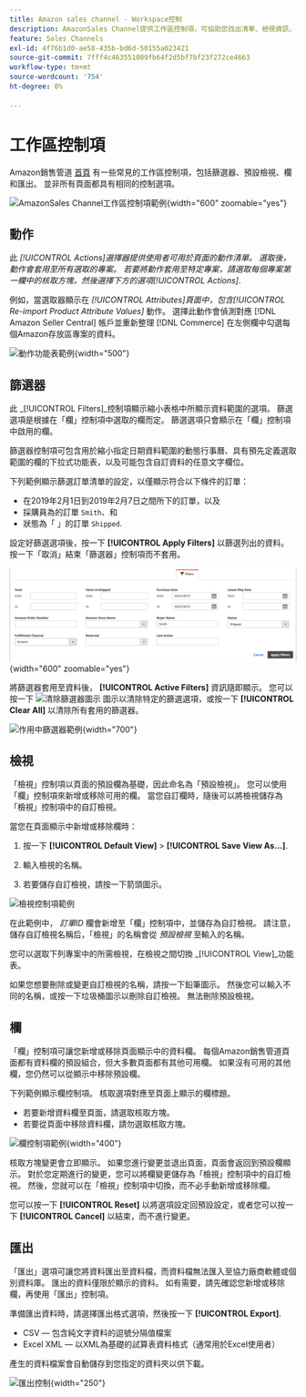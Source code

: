 ```yaml
---
title: Amazon sales channel - Workspace控制
description: AmazonSales Channel提供工作區控制項，可協助您找出清單、檢視資訊，以及輕鬆套用動作。
feature: Sales Channels
exl-id: 4f76b1d0-ae58-435b-bd6d-50155a023421
source-git-commit: 7fff4c463551089fb64f2d5bf7bf23f272ce4663
workflow-type: tm+mt
source-wordcount: '754'
ht-degree: 0%

---
```


# 工作區控制項

Amazon銷售管道 [首頁](./amazon-sales-channel-home.md) 有一些常見的工作區控制項，包括篩選器、預設檢視、欄和匯出。 並非所有頁面都具有相同的控制選項。

![AmazonSales Channel工作區控制項範例](assets/amazon-workspace-controls.png){width="600" zoomable="yes"}

## 動作

此 _[!UICONTROL Actions]_選擇器提供使用者可用於頁面的動作清單。 選取後，動作會套用至所有選取的專案。 若要將動作套用至特定專案，請選取每個專案第一欄中的核取方塊，然後選擇下方的選項_[!UICONTROL Actions]_.

例如，當選取器顯示在 _[!UICONTROL Attributes]_頁面中，包含_[!UICONTROL Re-import Product Attribute Values]_ 動作。 選擇此動作會偵測對應 [!DNL Amazon Seller Central] 帳戶並重新整理 [!DNL Commerce] 在左側欄中勾選每個Amazon存放區專案的資料。

![動作功能表範例](assets/amazon-sales-channel-home-actions-option.png){width="500"}

## 篩選器

此 _[!UICONTROL Filters]_控制項顯示縮小表格中所顯示資料範圍的選項。 篩選選項是根據在「欄」控制項中選取的欄而定。 篩選選項只會顯示在「欄」控制項中啟用的欄。

篩選器控制項可包含用於縮小指定日期資料範圍的動態行事曆、具有預先定義選取範圍的欄的下拉式功能表，以及可能包含自訂資料的任意文字欄位。

下列範例顯示篩選訂單清單的設定，以僅顯示符合以下條件的訂單：

- 在2019年2月1日到2019年2月7日之間所下的訂單，以及
- 採購員為的訂單 `Smith`、和
- 狀態為「 」的訂單 `Shipped`.

設定好篩選選項後，按一下 **[!UICONTROL Apply Filters]** 以篩選列出的資料。 按一下「取消」結束「篩選器」控制項而不套用。

![篩選器控制項範例](assets/workspace-controls-filters.png){width="600" zoomable="yes"}

將篩選器套用至資料後， **[!UICONTROL Active Filters]** 資訊隨即顯示。 您可以按一下 ![清除篩選器圖示](assets/x-icon-clear-filters.png) 圖示以清除特定的篩選選項，或按一下 **[!UICONTROL Clear All]** 以清除所有套用的篩選器。

![作用中篩選器範例](assets/applied-filters-line.png){width="700"}

## 檢視

「檢視」控制項以頁面的預設欄為基礎，因此命名為「預設檢視」。 您可以使用「欄」控制項來新增或移除可用的欄。 當您自訂欄時，隨後可以將檢視儲存為「檢視」控制項中的自訂檢視。

當您在頁面顯示中新增或移除欄時：

1. 按一下 **[!UICONTROL Default View]** > **[!UICONTROL Save View As...]**.

1. 輸入檢視的名稱。

1. 若要儲存自訂檢視，請按一下箭頭圖示。

![檢視控制項範例](assets/workspace-controls-view.png)

在此範例中， _訂單ID_ 欄會新增至「欄」控制項中，並儲存為自訂檢視。 請注意，儲存自訂檢視名稱后，「檢視」的名稱會從 _預設檢視_ 至輸入的名稱。

您可以選取下列專案中的所需檢視，在檢視之間切換 _[!UICONTROL View]_功能表。

如果您想要刪除或變更自訂檢視的名稱，請按一下鉛筆圖示。 然後您可以輸入不同的名稱，或按一下垃圾桶圖示以刪除自訂檢視。 無法刪除預設檢視。

## 欄

「欄」控制項可讓您新增或移除頁面顯示中的資料欄。 每個Amazon銷售管道頁面都有資料欄的預設組合，但大多數頁面都有其他可用欄。 如果沒有可用的其他欄，您仍然可以從顯示中移除預設欄。

下列範例顯示欄控制項。 核取選項對應至頁面上顯示的欄標題。

- 若要新增資料欄至頁面，請選取核取方塊。
- 若要從頁面中移除資料欄，請勿選取核取方塊。

![欄控制項範例](assets/workspace-controls-columns.png){width="400"}

核取方塊變更會立即顯示。 如果您進行變更並退出頁面，頁面會返回到預設欄顯示。 對於您定期進行的變更，您可以將欄變更儲存為「檢視」控制項中的自訂檢視。 然後，您就可以在「檢視」控制項中切換，而不必手動新增或移除欄。

您可以按一下 **[!UICONTROL Reset]** 以將選項設定回預設設定，或者您可以按一下 **[!UICONTROL Cancel]** 以結束，而不進行變更。

## 匯出

「匯出」選項可讓您將資料匯出至資料檔，而資料檔無法匯入至協力廠商軟體或個別資料庫。 匯出的資料僅限於顯示的資料。 如有需要，請先確認您新增或移除欄，再使用「匯出」控制項。

準備匯出資料時，請選擇匯出格式選項，然後按一下 **[!UICONTROL Export]**.

- CSV — 包含純文字資料的逗號分隔值檔案
- Excel XML — 以XML為基礎的試算表資料格式（通常用於Excel使用者）

產生的資料檔案會自動儲存到您指定的資料夾以供下載。

![匯出控制](assets/workspace-controls-export.png){width="250"}
